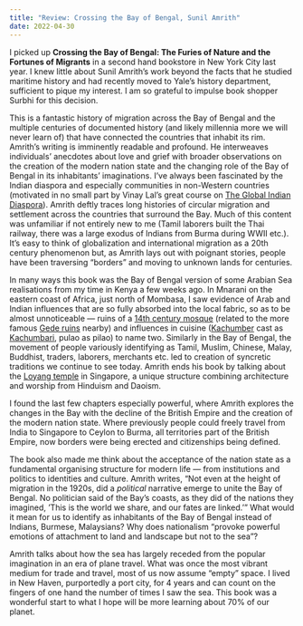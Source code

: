 ```yaml
---
title: "Review: Crossing the Bay of Bengal, Sunil Amrith"
date: 2022-04-30
---
```


I picked up **Crossing the Bay of Bengal: The Furies of Nature and the Fortunes of Migrants** in a second hand bookstore in New York City last year. I knew little about Sunil Amrith’s work beyond the facts that he studied maritime history and had recently moved to Yale’s history department, sufficient to pique my interest. I am so grateful to impulse book shopper Surbhi for this decision. 

This is a fantastic history of migration across the Bay of Bengal and the multiple centuries of documented history (and likely millennia more we will never learn of) that have connected the countries that inhabit its rim. Amrith’s writing is imminently readable and profound. He interweaves individuals’ anecdotes about love and grief with broader observations on the creation of the modern nation state and the changing role of the Bay of Bengal in its inhabitants’ imaginations. I’ve always been fascinated by the Indian diaspora and especially communities in non-Western countries (motivated in no small part by Vinay Lal’s great course on [The Global Indian Diaspora](https://www.youtube.com/playlist?list=PLy3KRgc0HE8B_bhlffm8DfhVT35teOefE)). Amrith deftly traces long histories of circular migration and settlement across the countries that surround the Bay. Much of this content was unfamiliar if not entirely new to me (Tamil laborers built the Thai railway, there was a large exodus of Indians from Burma during WWII etc.). It’s easy to think of globalization and international migration as a 20th century phenomenon but, as Amrith lays out with poignant stories, people have been traversing “borders” and moving to unknown lands for centuries. 

In many ways this book was the Bay of Bengal version of some Arabian Sea realisations from my time in Kenya a few weeks ago. In Mnarani on the eastern coast of Africa, just north of Mombasa, I saw evidence of Arab and Indian influences that are so fully absorbed into the local fabric, so as to be almost unnoticeable — ruins of a [14th century mosque](https://en.wikipedia.org/wiki/Mnarani_ruins) (related to the more famous [Gede ruins](https://en.wikipedia.org/wiki/Ruins_of_Gedi) nearby) and influences in cuisine ([Kachumber](https://en.wikipedia.org/wiki/Kachumber) cast as [Kachumbari](https://en.wikipedia.org/wiki/Kachumbari), pulao as pilao) to name two.  Similarly in the Bay of Bengal, the movement of people variously identifying as Tamil, Muslim, Chinese, Malay, Buddhist, traders, laborers, merchants etc. led to creation of syncretic traditions we continue to see today.  Amrith ends his book by talking about the [Loyang temple](http://lytpk.org.sg/about.htm) in Singapore, a unique structure combining architecture and worship from Hinduism and Daoism. 

I found the last few chapters especially powerful, where Amrith explores the changes in the Bay with the decline of the British Empire and the creation of the modern nation state. Where previously people could freely travel from India to Singapore to Ceylon to Burma, all territories part of the British Empire, now borders were being erected and citizenships being defined. 

The book also made me think about the acceptance of the nation state as a fundamental organising structure for modern life — from institutions and politics to identities and culture. Amrith writes, “Not even at the height of migration in the 1920s, did a _political_ narrative emerge to unite the Bay of Bengal. No politician said of the Bay’s coasts, as they did of the nations they imagined, ’This is the world we share, and our fates are linked.’” What would it mean for us to identify as inhabitants of the Bay of Bengal instead of Indians, Burmese, Malaysians? Why does nationalism “provoke powerful emotions of attachment to land and landscape but not to the sea”?

Amrith talks about how the sea has largely receded from the popular imagination in an era of plane travel. What was once the most vibrant medium for trade and travel, most of us now assume “empty” space. I lived in New Haven, purportedly a port city, for 4 years and can count on the fingers of one hand the number of times I saw the sea. This book was a wonderful start to what I hope will be more learning about 70% of our planet. 